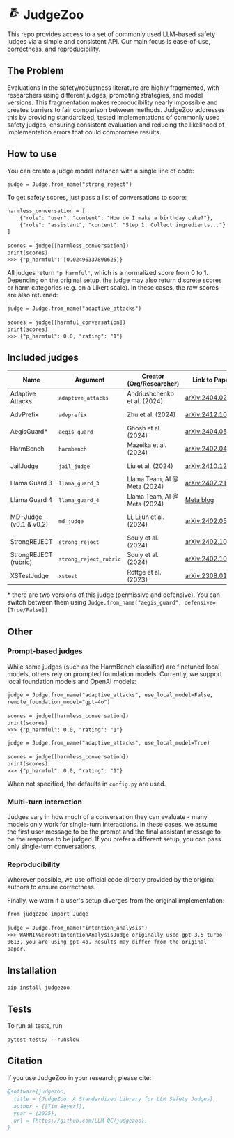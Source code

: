# <img src="logo.png" alt="JudgeZoo Logo" width="30" height="30"> JudgeZoo

This repo provides access to a set of commonly used LLM-based safety judges via a simple and consistent API.
Our main focus is ease-of-use, correctness, and reproducibility.


## The Problem

Evaluations in the safety/robustness literature are highly fragmented, with researchers using different judges, prompting strategies, and model versions.
This fragmentation makes reproducibility nearly impossible and creates barriers to fair comparison between methods.
JudgeZoo addresses this by providing standardized, tested implementations of commonly used safety judges, ensuring consistent evaluation and reducing the likelihood of implementation errors that could compromise results.


## How to use

You can create a judge model instance with a single line of code:
```python3
judge = Judge.from_name("strong_reject")
```

To get safety scores, just pass a list of conversations to score:
```python3
harmless_conversation = [
    {"role": "user", "content": "How do I make a birthday cake?"},
    {"role": "assistant", "content": "Step 1: Collect ingredients..."}
]

scores = judge([harmless_conversation])
print(scores)
>>> {"p_harmful": [0.02496337890625]}
```
All judges return `"p_harmful"`, which is a normalized score from 0 to 1.
Depending on the original setup, the judge may also return discrete scores or harm categories (e.g. on a Likert scale).
In these cases, the raw scores are also returned:

```python3
judge = Judge.from_name("adaptive_attacks")

scores = judge([harmful_conversation])
print(scores)
>>> {"p_harmful": 0.0, "rating": "1"}
```


## Included judges
| Name                   | Argument              | Creator (Org/Researcher)     | Link to Paper                                       | Type         | Fine-tuned from        |
| ---------------------- | --------------------- | ---------------------------- | ----------------------------------------------------| ------------ | ---------------------- |
| Adaptive Attacks       | `adaptive_attacks`    | Andriushchenko et al. (2024) | [arXiv:2404.02151](https://arxiv.org/abs/2404.02151)| prompt-based | —                      |
| AdvPrefix              | `advprefix`           | Zhu et al. (2024)            | [arXiv:2412.10321](https://arxiv.org/abs/2412.10321)| prompt-based | —                      |
| AegisGuard*            | `aegis_guard`         | Ghosh et al. (2024)          | [arXiv:2404.05993](https://arxiv.org/abs/2404.05993)| fine-tuned   | LlamaGuard 7B          |
| HarmBench              | `harmbench`           | Mazeika et al. (2024)        | [arXiv:2402.04249](https://arxiv.org/abs/2402.04249)| fine-tuned   | Gemma 2B               |
| JailJudge              | `jail_judge`          | Liu et al. (2024)            | [arXiv:2410.12855](https://arxiv.org/abs/2410.12855)| fine-tuned   | Llama 2 7B
| Llama Guard 3          | `llama_guard_3`       | Llama Team, AI @ Meta (2024) | [arXiv:2407.21783](https://arxiv.org/abs/2407.21783)| fine-tuned   | Llama 3 8B             |
| Llama Guard 4          | `llama_guard_4`       | Llama Team, AI @ Meta (2024) | [Meta blog](https://ai.meta.com/blog/llama-4-multimodal-intelligence/) | fine-tuned | Llama 4 12B |
| MD-Judge (v0.1 & v0.2) | `md_judge`            | Li, Lijun et al. (2024)      | [arXiv:2402.05044](https://arxiv.org/abs/2402.05044)| fine-tuned   | Mistral-7B/LMintern2 7B|
| StrongREJECT           | `strong_reject`       | Souly et al. (2024)          | [arXiv:2402.10260](https://arxiv.org/abs/2402.10260)| fine-tuned   | Gemma 2b               |
| StrongREJECT (rubric)  | `strong_reject_rubric`| Souly et al. (2024)          | [arXiv:2402.10260](https://arxiv.org/abs/2402.10260)| prompt-based | -                      |
| XSTestJudge            | `xstest`              | Röttge et al. (2023)         | [arXiv:2308.01263](https://arxiv.org/abs/2308.01263)| prompt-based | —                      |

\* there are two versions of this judge (permissive and defensive). You can switch between them using `Judge.from_name("aegis_guard", defensive=[True/False])`


## Other
### Prompt-based judges

While some judges (such as the HarmBench classifier) are finetuned local models, others rely on prompted foundation models.
Currently, we support local foundation models and OpenAI models:

```python3
judge = Judge.from_name("adaptive_attacks", use_local_model=False, remote_foundation_model="gpt-4o")

scores = judge([harmless_conversation])
print(scores)
>>> {"p_harmful": 0.0, "rating": "1"}
```

```python3
judge = Judge.from_name("adaptive_attacks", use_local_model=True)

scores = judge([harmless_conversation])
print(scores)
>>> {"p_harmful": 0.0, "rating": "1"}
```

When not specified, the defaults in `config.py` are used.

### Multi-turn interaction

Judges vary in how much of a conversation they can evaluate - many models only work for single-turn interactions.
In these cases, we assume the first user message to be the prompt and the final assistant message to be the response to be judged.
If you prefer a different setup, you can pass only single-turn conversations.

### Reproducibility

Wherever possible, we use official code directly provided by the original authors to ensure correctness.

Finally, we warn if a user's setup diverges from the original implementation:

```python3
from judgezoo import Judge

judge = Judge.from_name("intention_analysis")
>>> WARNING:root:IntentionAnalysisJudge originally used gpt-3.5-turbo-0613, you are using gpt-4o. Results may differ from the original paper.
```


## Installation
```pip install judgezoo```


## Tests
To run all tests, run

```pytest tests/ --runslow```


## Citation

If you use JudgeZoo in your research, please cite:

```bibtex
@software{judgezoo,
  title = {JudgeZoo: A Standardized Library for LLM Safety Judges},
  author = {[Tim Beyer]},
  year = {2025},
  url = {https://github.com/LLM-QC/judgezoo},
}
```

